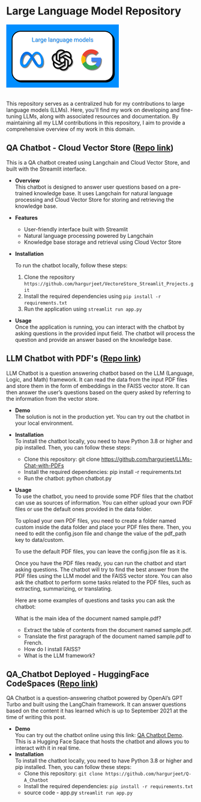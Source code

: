 # Large Language Model Repository
![](Icon.png)

<br> This repository serves as a centralized hub for my contributions to large language models (LLMs). Here, you'll find my work on developing and fine-tuning LLMs, along with associated resources and documentation. By maintaining all my LLM contributions in this repository, I aim to provide a comprehensive overview of my work in this domain.


## **QA Chatbot - Cloud Vector Store** ([Repo link](https://github.com/hargurjeet/VectoreStore_Streamlit_Projects))
This is a QA chatbot created using Langchain and Cloud Vector Store, and built with the Streamlit interface.
- **Overview**
    <br> This chatbot is designed to answer user questions based on a pre-trained knowledge base. It uses Langchain for natural language processing and Cloud Vector Store for storing and retrieving the knowledge base.
- **Features**
  - User-friendly interface built with Streamlit
  - Natural language processing powered by Langchain
  - Knowledge base storage and retrieval using Cloud Vector Store
- **Installation**

    To run the chatbot locally, follow these steps:
    1. Clone the repository `https://github.com/hargurjeet/VectoreStore_Streamlit_Projects.git`
    2. Install the required dependencies using `pip install -r requirements.txt`
    3. Run the application using `streamlit run app.py`
- **Usage**
    <br> Once the application is running, you can interact with the chatbot by asking questions in the provided input field. The chatbot will process the question and provide an answer based on the knowledge base.

## **LLM Chatbot with PDF's** ([Repo link](https://github.com/hargurjeet/LLMs-Chat-with-PDFs))
LLM Chatbot is a question answering chatbot based on the LLM (Language, Logic, and Math) framework. It can read the data from the input PDF files and store them in the form of embeddings in the FAISS vector store. It can then answer the user’s questions based on the query asked by referring to the information from the vector store.

- **Demo**
  <br> The solution is not in the production yet. You can try out the chatbot in your local environment.
- **Installation**
  <br> To install the chatbot locally, you need to have Python 3.8 or higher and pip installed. Then, you can follow these steps:
    - Clone this repository:
    git clone https://github.com/hargurjeet/LLMs-Chat-with-PDFs
    - Install the required dependencies: pip install -r requirements.txt
    - Run the chatbot: python chatbot.py

- **Usage**
        <br> To use the chatbot, you need to provide some PDF files that the chatbot can use as sources of information. You can either upload your own PDF files or use the default ones provided in the data folder.
    
    To upload your own PDF files, you need to create a folder named custom inside the data folder and place your PDF files there. Then, you need to edit the config.json file and change the value of the pdf_path key to data/custom.
    
    To use the default PDF files, you can leave the config.json file as it is.
    
    Once you have the PDF files ready, you can run the chatbot and start asking questions. The chatbot will try to find the best answer from the PDF files using the LLM model and the FAISS vector store. You can also ask the chatbot to perform some tasks related to the PDF files, such as extracting, summarizing, or translating.
    
    Here are some examples of questions and tasks you can ask the chatbot:
    
    What is the main idea of the document named sample.pdf?
    - Extract the table of contents from the document named sample.pdf.
    - Translate the first paragraph of the document named sample.pdf to French.
    - How do I install FAISS?
    - What is the LLM framework?

 ## **QA_Chatbot Deployed - HuggingFace CodeSpaces** ([Repo link](https://github.com/hargurjeet/Q-A_Chatbot?tab=readme-ov-file))
 QA Chatbot is a question-answering chatbot powered by OpenAI’s GPT Turbo and built using the LangChain framework. It can answer questions based on the content it has learned which is up to September 2021 at the time of writing this post.

 - **Demo**
  <br> You can try out the chatbot online using this link: [QA Chatbot Demo](https://huggingface.co/spaces/Hargurjeet/LangChainQ-AChatbot). This is a Hugging Face Space that hosts the chatbot and allows you to interact with it in real time.
- **Installation**
  <br> To install the chatbot locally, you need to have Python 3.8 or higher and pip installed. Then, you can follow these steps:
    - Clone this repository:
      `git clone https://github.com/hargurjeet/Q-A_Chatbot`
    - Install the required dependencies:
      `pip install -r requirements.txt`
    - source code - app.py
    `streamlit run app.py`
